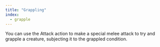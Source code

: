 ```yaml
---
title: "Grappling"
index:
  - grapple
---
```

You can use the Attack action to make a special melee attack to try and grapple a creature, subjecting it to the grappled condition.
